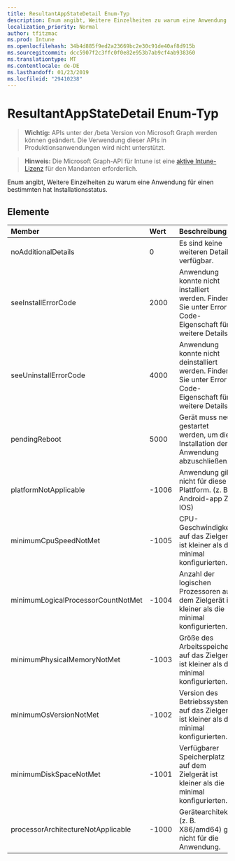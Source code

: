 ```yaml
---
title: ResultantAppStateDetail Enum-Typ
description: Enum angibt, Weitere Einzelheiten zu warum eine Anwendung für einen bestimmten hat Installationsstatus.
localization_priority: Normal
author: tfitzmac
ms.prod: Intune
ms.openlocfilehash: 34b4d885f9ed2a23669bc2e30c91de40af8d915b
ms.sourcegitcommit: dcc5907f2c3ffc0f0e82e953b7ab9cf4ab938360
ms.translationtype: MT
ms.contentlocale: de-DE
ms.lasthandoff: 01/23/2019
ms.locfileid: "29410238"
---
```

# <a name="resultantappstatedetail-enum-type"></a>ResultantAppStateDetail Enum-Typ

> **Wichtig:** APIs unter der /beta Version von Microsoft Graph werden können geändert. Die Verwendung dieser APIs in Produktionsanwendungen wird nicht unterstützt.

> **Hinweis:** Die Microsoft Graph-API für Intune ist eine [aktive Intune-Lizenz](https://go.microsoft.com/fwlink/?linkid=839381) für den Mandanten erforderlich.

Enum angibt, Weitere Einzelheiten zu warum eine Anwendung für einen bestimmten hat Installationsstatus.

## <a name="members"></a>Elemente
|Member|Wert|Beschreibung|
|:---|:---|:---|
|noAdditionalDetails|0|Es sind keine weiteren Details verfügbar.|
|seeInstallErrorCode|2000|Anwendung konnte nicht installiert werden. Finden Sie unter Error Code-Eigenschaft für weitere Details.|
|seeUninstallErrorCode|4000|Anwendung konnte nicht deinstalliert werden. Finden Sie unter Error Code-Eigenschaft für weitere Details.|
|pendingReboot|5000|Gerät muss neu gestartet werden, um die Installation der Anwendung abzuschließen.|
|platformNotApplicable|-1006|Anwendung gilt nicht für diese Plattform. (z. B. Android-app Ziel IOS)|
|minimumCpuSpeedNotMet|-1005|CPU-Geschwindigkeit auf das Zielgerät ist kleiner als die minimal konfigurierten.|
|minimumLogicalProcessorCountNotMet|-1004|Anzahl der logischen Prozessoren auf dem Zielgerät ist kleiner als die minimal konfigurierten.|
|minimumPhysicalMemoryNotMet|-1003|Größe des Arbeitsspeichers auf das Zielgerät ist kleiner als die minimal konfigurierten.|
|minimumOsVersionNotMet|-1002|Version des Betriebssystems auf das Zielgerät ist kleiner als die minimal konfigurierten.|
|minimumDiskSpaceNotMet|-1001|Verfügbarer Speicherplatz auf dem Zielgerät ist kleiner als die minimal konfigurierten.|
|processorArchitectureNotApplicable|-1000|Gerätearchitektur (z. B. X86/amd64) gilt nicht für die Anwendung.|




